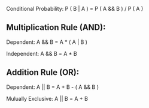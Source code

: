 Conditional Probability: 
  P ( B | A )  = P ( A && B )  / P ( A ) 

## Multiplication Rule (AND):

  Dependent: 
   A && B = A * ( A | B )

  Independent:
   A && B = A * B

## Addition Rule (OR):

  Dependent: 
    A || B = A + B - ( A && B )

  Mulually Exclusive: 
    A || B = A + B 



